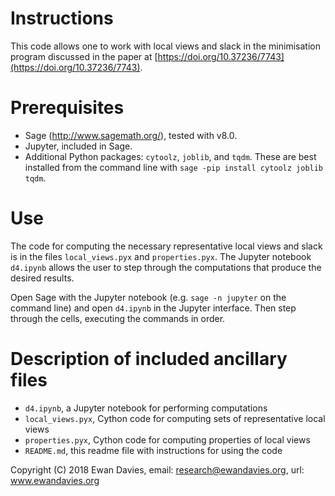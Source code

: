 # Instructions

This code allows one to work with local views and slack in the minimisation program discussed in the paper at [https://doi.org/10.37236/7743](https://doi.org/10.37236/7743). 

# Prerequisites

- Sage (http://www.sagemath.org/), tested with v8.0.
- Jupyter, included in Sage.
- Additional Python packages: `cytoolz`, `joblib`, and `tqdm`. These are best installed from the command line with `sage -pip install cytoolz joblib tqdm`.

# Use

The code for computing the necessary representative local views and slack is in the files `local_views.pyx` and `properties.pyx`. The Jupyter notebook `d4.ipynb` allows the user to step through the computations that produce the desired results. 

Open Sage with the Jupyter notebook (e.g. `sage -n jupyter` on the command line) and open `d4.ipynb` in the Jupyter interface. Then step through the cells, executing the commands in order.

# Description of included ancillary files

- `d4.ipynb`, a Jupyter notebook for performing computations
- `local_views.pyx`, Cython code for computing sets of representative local views 
- `properties.pyx`, Cython code for computing properties of local views
- `README.md`, this readme file with instructions for using the code

Copyright (C) 2018 Ewan Davies, email: research@ewandavies.org, url: www.ewandavies.org

